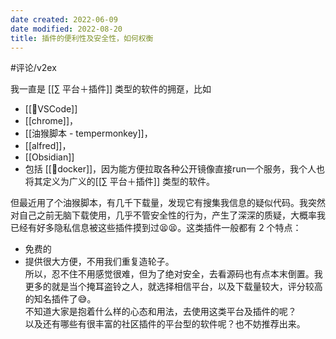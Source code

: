```yaml
---
date created: 2022-06-09
date modified: 2022-08-20
title: 插件的便利性及安全性，如何权衡
---
```


#评论/v2ex

我一直是 [[∑ 平台＋插件]] 类型的软件的拥趸，比如

- [[🤖VSCode]]
- [[chrome]]，
- [[油猴脚本 - tempermonkey]]，
- [[alfred]]，
- [[Obsidian]]
- 包括 [[🤖docker]]，因为能方便拉取各种公开镜像直接run一个服务，我个人也将其定义为广义的[[∑ 平台＋插件]] 类型的软件。

但最近用了个油猴脚本，有几千下载量，发现它有搜集我信息的疑似代码。我突然对自己之前无脑下载使用，几乎不管安全性的行为，产生了深深的质疑，大概率我已经有好多隐私信息被这些插件摸到过😫😫。这类插件一般都有 2 个特点：

- 免费的
- 提供很大方便，不用我们重复造轮子。  
所以，忍不住不用感觉很难，但为了绝对安全，去看源码也有点本末倒置。我更多的就是当个掩耳盗铃之人，就选择相信平台，以及下载量较大，评分较高的知名插件了😅。  
不知道大家是抱着什么样的心态和用法，去使用这类平台及插件的呢？  
以及还有哪些有很丰富的社区插件的平台型的软件呢？也不妨推荐出来。
